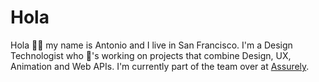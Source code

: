 # Hola

Hola 👋🏽 my name is Antonio and I live in San Francisco. I'm a Design Technologist who 💖's working on projects that combine Design, UX, Animation and Web APIs. I'm currently part of the team over at [Assurely]([linkurl](https://www.assurely.com/)).
